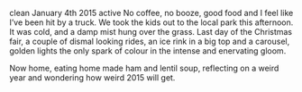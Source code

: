 clean
January 4th 2015
active
No coffee, no booze, good food and I feel like I’ve been hit by a truck. We took the kids out to the local park this afternoon. It was cold, and a damp mist hung over the grass. Last day of the Christmas fair, a couple of dismal looking rides, an ice rink in a big top and a carousel, golden lights the only spark of colour in the intense and enervating gloom.

Now home, eating home made ham and lentil soup, reflecting on a weird year and wondering how weird 2015 will get.

